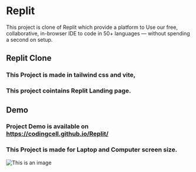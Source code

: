 # Replit
This project is clone of Replit which provide a platform to Use our free, collaborative, in-browser IDE to code in 50+ languages — without spending a second on setup.
## Replit Clone
### This Project is made in tailwind css and vite, 
### This project cointains Replit Landing page.
## Demo
### Project Demo is available on https://codingcell.github.io/Replit/
### This Project is made for **Laptop** and **Computer** screen size.
![This is an image](https://ibb.co/19K0ppN/Webcapture.jpg)
